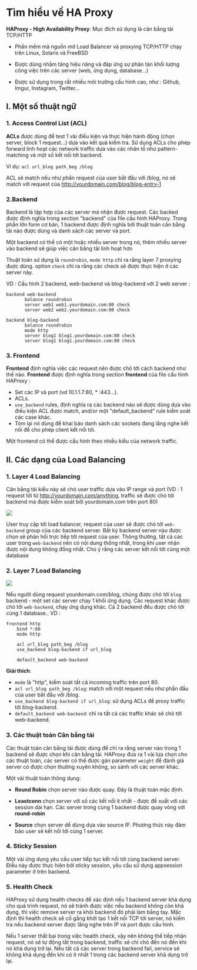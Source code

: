 # Tìm hiểu về HA Proxy

**HAProxy - High Availability Proxy**: Mục đích sử dụng là cân bằng tải TCP/HTTP

- Phần mềm mã nguồn mở Load Balancer và proxying TCP/HTTP chạy trên Linux, Solaris và FreeBSD

- Được dùng nhằm tăng hiệu năng và đáp ứng sự phân tán khối lượng công việc trên các server (web, ứng dụng, database...)

- Được sử dụng trong rất nhiều môi trường cấu hình cao, như : Github, Imgur, Instagram, Twitter...


## I. Một số thuật ngữ

### 1. Access Control List (ACL)

**ACLs** được dùng để test 1 vài điều kiện và thực hiện hành động (chọn server, block 1 request...) dựa vào kết quả kiểm tra. Sử dụng ACLs cho phép forward linh hoạt các network traffic dựa vào các nhân tố như pattern-matching và một số kết nối tới backend.

Ví dụ: `acl url_blog path_beg /blog`

ACL sẽ match nếu như phần request của user bắt đầu với /blog, nó sẽ match với request của http://yourdomain.com/blog/blog-entry-1

### 2.Backend

Backend là tập hợp của các server mà nhận được request. Các backed được định nghĩa trong section "backend" của file cấu hình HAProxy. Trong phần lớn form cơ bản, 1 backend được định nghĩa bởi thuật toán cân bằng tải nào được dùng và danh sách các server và port.

Một backend có thể có một hoặc nhiều server trong nó, thêm nhiều server vào backend sẽ giúp việc cân bằng tải linh hoạt hơn

Thuật toán sử dụng là `roundrobin`, `mode http` chỉ ra rằng layer 7 proxying đuợc dùng. option `check` chỉ ra rằng các check sẽ được thực hiện ở các server này.

VD : Cấu hình 2 backend, web-backend và blog-backend với 2 web server :
```
backend web-backend
	   balance roundrobin
	   server web1 web1.yourdomain.com:80 check
	   server web2 web2.yourdomain.com:80 check

backend blog-backend
	   balance roundrobin
	   mode http
	   server blog1 blog1.yourdomain.com:80 check
	   server blog1 blog1.yourdomain.com:80 check
```

### 3. Frontend

**Frontend** định nghĩa việc các request nên được chỏ tới cách backend như thế nào. **Frontend** được định nghĩa trong section **frontend** của file cấu hình HAProxy :

- Set các IP và port (vd 10.1.1.7:80, * :443...).
- ACLs.
- `use_backend` rules, định nghĩa ra các backend nào sẽ được dùng dựa vào điều kiện ACL được match, and/or một "default_backend" rule kiểm soát các case khác.
- Tóm lại nó dùng để khai báo danh sách các sockets đang lắng nghe kết nối để cho phép client kết nối tới.

Một frontend có thể được cấu hình theo nhiều kiểu của network traffic.

## II. Các dạng của Load Balancing

### 1. Layer 4 Load Balancing

Cân bằng tải kiểu này sẽ chỏ user traffic dựa vào IP range và port (VD : 1 request tới từ http://yourdomain.com/anything, traffic sẽ được chỏ tới backend mà được kiểm soát bởi yourdomain.com trên port 80)

<img src="https://i.imgur.com/xuXhdkH.png">

User truy cập tới load balancer, request của user sẽ được chỏ tới `web-backend` group của các backend server. Bất kỳ backend server nào được chọn sẽ phản hồi trực tiếp tới request của user. Thông thường, tất cả các user trong `web-backend` nên có nội dung thống nhất, trong khi user nhận được nội dung không đồng nhất. Chú ý rằng các server kết nối tới cùng một database

### 2. Layer 7 Load Balancing

<img src="https://i.imgur.com/9FKaudn.png">

Nếu người dùng request yourdomain.com/blog, chúng được chỏ tới `blog` backend - một set các server chạy 1 khối ứng dụng. Các request khác được chỏ tới `web-backend`, chạy ứng dụng khác. Cả 2 backend đều được chỏ tới cùng 1 database.. 
VD :
```
frontend http 
	bind *:80 
	mode http
	
	acl url_blog path_beg /blog
	use_backend blog-backend if url_blog
	
	default_backend web-backend
```
**Giải thích**:

- `mode` là "http", kiểm soát tất cả incoming traffic trên port 80.
- `acl url_blog path_beg /blog`: match với một request nếu như phần đầu của user bắt đầu với /blog.
- `use_backend blog-backend if url_blog`: sử dụng ACLs để proxy traffic tới blog-backend.
- `default_backend web-backend`: chỉ ra tất cả các traffic khác sẽ chỏ tới web-backend.

### 3. Các thuật toán Cân bằng tải

Các thuật toán cân bằng tải được dùng để chỉ ra rằng server nào trong 1 backend sẽ được chọn khi cân bằng tải. HAProxy đưa ra 1 vài lựa chọn cho các thuật toán, các server có thể được gán parameter `weight` để đánh giá server có được chọn thường xuyên không, so sánh với các server khác.

Một vài thuật toán thông dụng:

- **Round Robin** chọn server nào được quay. Đây là thuật toán mặc định.

- **Leastconn** chọn server với số các kết nối ít nhất - được đề xuất với các session dài hạn. Các server trong cùng 1 backend được quay vòng với **round-robin**

- **Source** chọn server dể dùng dựa vào source IP. Phương thức này đảm bảo user sẽ kết nối tới cùng 1 server.

### 4. Sticky Session

Một vài ứng dụng yêu cầu user tiếp tục kết nối tới cùng backend server. Điều này được thực hiện bởi sticky session, yêu cầu sử dụng appsession parameter ở trên backend.

### 5. Health Check

HAProxy sử dụng health checks để xác định nếu 1 backend server khả dụng cho quá trình request, nó sẽ tránh được việc nếu backend không còn khả dụng, thì việc remove server ra khỏi backend đó phải làm bằng tay. Mặc định thì health check sẽ cố gắng khởi tạo 1 kết nối TCP tới server, nó kiểm tra nếu backend server được lắng nghe trên IP và port được cấu hình.

Nếu 1 server thất bại trong việc health check, vậy nên không thể tiếp nhận request, nó sẽ tự động tắt trong backend, traffic sẽ chỉ chỏ đến nó đến khi nó khả dụng trở lại. Nếu tất cả các server trong backend fail, service sẽ không khả dụng đến khi có ít nhất 1 trong các backend server khả dụng trở lại.
